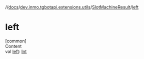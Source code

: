 //[docs](../../../index.md)/[dev.inmo.tgbotapi.extensions.utils](../index.md)/[SlotMachineResult](index.md)/[left](left.md)



# left  
[common]  
Content  
val [left](left.md): [Int](https://kotlinlang.org/api/latest/jvm/stdlib/kotlin/-int/index.html)  



